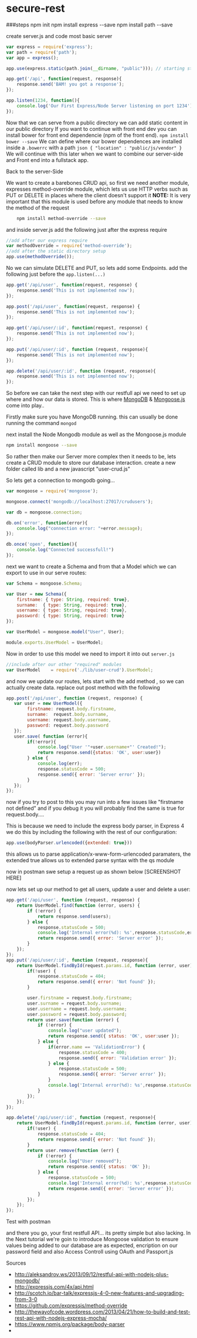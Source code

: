 secure-rest
===========
###steps
npm init
npm install express --save
npm install path --save



create server.js and code most basic server
```js
var express = require('express');
var path = require('path');
var app = express();

app.use(express.static(path.join(__dirname, "public"))); // starting static fileserver, that will watch `public` folder (in our case there will be `index.html`)

app.get('/api', function(request, response){
    response.send('BAM! you got a response');
});

app.listen(1234, function(){
    console.log('Our First Express/Node Server listening on port 1234');
});
```
Now that we can serve from a public directory we can add static content in our public directory
    If you want to continue with front end dev you can install  bower for front end dependencie (npm of the front end).
        `npm install bower --save`
    We can define where our bower dependences are installed inside a `.bowerrc` with a path
        ```json
        {
            "location" : "public/js/vendor"
        }
        ```
    We will continue with this later when we want to combine our server-side and Front end into a fullstack app.

Back to the server-Side

We want to create a barebones CRUD api, so first we need another module, expresses method-override module, which lets us use HTTP verbs such as PUT or DELETE in places where the client doesn't support it **NOTE:** It is very important that this module is used before any module that needs to know the method of the request

```bash
    npm install method-override --save
```
and inside server.js add the following just after the express require
```js
//add after our express require
var methodOverride = require('method-override');
//add after the static directory setup
app.use(methodOverride());
```

No we can simulate DELETE and PUT, so lets add some Endpoints. add the following just before the `app.listen(...)`
```js
app.get('/api/user', function(request, response) {
    response.send('This is not implemented now');
});

app.post('/api/user', function(request, response) {
    response.send('This is not implemented now');
});

app.get('/api/user/:id', function(request, response) {
    response.send('This is not implemented now');
});

app.put('/api/user/:id', function (request, response){
    response.send('This is not implemented now');
});

app.delete('/api/user/:id', function (request, response){
    response.send('This is not implemented now');
});
```
So before we can take the next step with our restfull api we need to set up where and how our data is stored. This is where [MongoDB]() & [Mongoose.js]() come into play..


Firstly make sure you have MongoDB running. this can usually be done running the command `mongod`

next install the Node Mongodb module as well as the Mongoose.js module
```bash
npm install mongoose --save
```
So rather then make our Server more complex then it needs to be, lets create a CRUD module to store our database interaction. create a new folder called lib and a new javascript "user-crud.js"

So lets get a connection to mongodb going...

```js
var mongoose = require('mongoose');

mongoose.connect('mongodb://localhost:27017/crudusers');

var db = mongoose.connection;

db.on('error', function(error){
    console.log("connection error: "+error.message);
});

db.once('open', function(){
    console.log("Connected successfull!")
});
```
next we want to create a Schema and from that a Model which we can export to use in our serve routes:

```js
var Schema = mongoose.Schema;

var User = new Schema({
    firstname: { type: String, required: true},
    surname:  { type: String, required: true},
    username: { type: String, required: true},
    password: { type: String, required: true}
});

var UserModel = mongoose.model("User", User);

module.exports.UserModel = UserModel;

```
Now in order to use this model we need to import it into out `server.js`
```js
//include after our other "required" modules
var UserModel    = require('./lib/user-crud').UserModel;
````
and now we update our routes, lets start with the add method , so we can actually create data. replace out post method with the following

```js
app.post('/api/user', function (request, response) {
   var user = new UserModel({
        firstname: request.body.firstname,
        surname:  request.body.surname,
        username: request.body.username,
        password: request.body.password
   });
   user.save( function (error){
        if(!error){
            console.log("User '"+user.username+"' Created!");
            return response.send({status: 'OK', user:user})
        } else {
            console.log(err);
            response.statusCode = 500;
            response.send({ error: 'Server error' });
        }
   });
});
```

now if you try to post to this you may run into a few issues like "firstname not defined" and if you debug it you will probably find the same is true for request.body....

This is because we need to include the express body parser, in Express 4 we do this by including the following with the rest of our configuration:
```js
app.use(bodyParser.urlencoded({extended: true}))
```
this allows us to parse application/x-www-form-urlencoded paramaters, the extended true allows us to extended parse syntax with the qs module

now in postman swe setup a request up as shown below
[SCREENSHOT HERE]

now lets set up our method to get all users, update a user and delete a user:
```js
app.get('/api/user', function (request, response) {
    return UserModel.find(function (error, users) {
        if (!error) {
            return response.send(users);
        } else {
            response.statusCode = 500;
            console.log('Internal error(%d): %s',response.statusCode,error.message);
            return response.send({ error: 'Server error' });
        }
    });
});
app.put('/api/user/:id', function (request, response){
    return UserModel.findById(request.params.id, function (error, user) {
        if(!user) {
            response.statusCode = 404;
            return response.send({ error: 'Not found' });
        }

        user.firstname = request.body.firstname;
        user.surname = request.body.surname;
        user.username = request.body.username;
        user.password = request.body.password;
        return user.save(function (error) {
            if (!error) {
                console.log("user updated");
                return response.send({ status: 'OK', user:user });
            } else {
                if(error.name == 'ValidationError') {
                    response.statusCode = 400;
                    response.send({ error: 'Validation error' });
                } else {
                    response.statusCode = 500;
                    response.send({ error: 'Server error' });
                }
                console.log('Internal error(%d): %s',response.statusCode,error.message);
            }
        });
    });
});

app.delete('/api/user/:id', function (request, response){
    return UserModel.findById(request.params.id, function (error, user) {
        if(!user) {
            response.statusCode = 404;
            return response.send({ error: 'Not found' });
        }
        return user.remove(function (err) {
            if (!error) {
                console.log("User removed");
                return response.send({ status: 'OK' });
            } else {
                response.statusCode = 500;
                console.log('Internal error(%d): %s',response.statusCode,error.message);
                return response.send({ error: 'Server error' });
            }
        });
    });
});
```

Test with postman

and there you go, your first restfull API... its pretty simple but also lacking. In the Next tutorial we're goin to introduce Mongoose validation to ensure values being added to our database are as expected, encription on our password field and also Access Controll using OAuth and Passport.js


Sources
- http://aleksandrov.ws/2013/09/12/restful-api-with-nodejs-plus-mongodb/
- http://expressjs.com/4x/api.html
- http://scotch.io/bar-talk/expressjs-4-0-new-features-and-upgrading-from-3-0
- https://github.com/expressjs/method-override
- http://thewayofcode.wordpress.com/2013/04/21/how-to-build-and-test-rest-api-with-nodejs-express-mocha/
- https://www.npmjs.org/package/body-parser
- 
